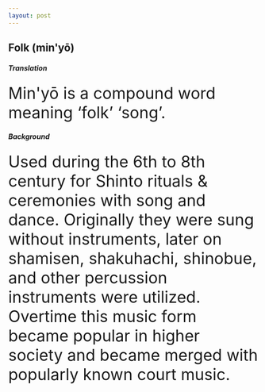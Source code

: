 ```yaml
---
layout: post
---
```


## Folk (min'yō)


##### Translation 
<font size="6">
Min'yō is a compound word meaning ‘folk’ ‘song’.
</font>
<br>

##### Background
<font size="6">
Used during the 6th to 8th century for Shinto rituals & ceremonies with song and dance. Originally they were sung without instruments, later on shamisen, shakuhachi, shinobue, and other percussion instruments were utilized. Overtime this music form became popular in higher society and became merged with popularly known court music.
</font>




